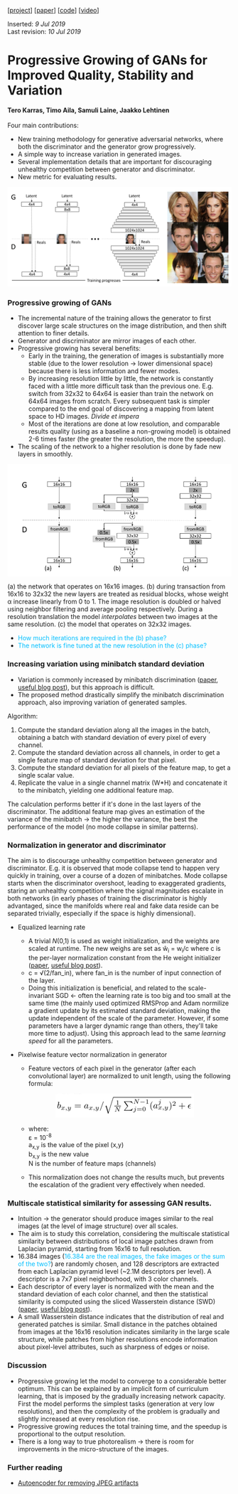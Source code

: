 [[project](https://research.nvidia.com/publication/2017-10_Progressive-Growing-of)] [[paper](https://arxiv.org/abs/1710.10196)] [[code](https://github.com/tkarras/progressive_growing_of_gans)] [[video](https://www.youtube.com/watch?v=G06dEcZ-QTg&feature=youtu.be)]

Inserted: _9 Jul 2019_<br>
Last revision: _10 Jul 2019_

# Progressive Growing of GANs for Improved Quality, Stability and Variation
**Tero Karras, Timo Aila, Samuli Laine, Jaakko Lehtinen**
<br>
<br>
Four main contributions:
- New training methodology for generative adversarial networks, where both the discriminator and the generator grow progressively.
- A simple way to increase variation in generated images.
- Several implementation details that are important for discouraging unhealthy competition between generator and discriminator.
- New metric for evaluating results.

<p align="center">
  <img src="img/Karras2018_overview.png">
</p>

### Progressive growing of GANs
- The incremental nature of the training allows the generator to first discover large scale structures on the image distribution, and then shift attention to finer details.
- Generator and discriminator are mirror images of each other.
- Progressive growing has several benefits:
  - Early in the training, the generation of images is substantially more stable (due to the lower resolution &rarr; lower dimensional space) because there is less information and fewer modes.
  - By increasing resolution little by little, the network is constantly faced with a little more difficult task than the previous one. E.g. switch from 32x32 to 64x64 is easier than train the network on 64x64 images from scratch. Every subsequent task is simpler compared to the end goal of discovering a mapping from latent space to HD images. _Divide et impera_
  - Most of the iterations are done at low resolution, and comparable results quality (using as a baseline a non-growing model) is obtained 2-6 times faster (the greater the resolution, the more the speedup).
- The scaling of the network to a higher resolution is done by fade new layers in smoothly.

<p align="center">
<img align="center" src="img/karras2018_model.png">
</p>

(a) the network that operates on 16x16 images. (b) during transaction from 16x16 to 32x32 the new layers are treated as residual blocks, whose weight &alpha; increase linearly from 0 to 1. The image resolution is doubled or halved using neighbor filtering and average pooling respectively. During a resolution translation the model _interpolates_ between two images at the same resolution. (c) the model that operates on 32x32 images.
  - <span style="color:deepskyblue">How much iterations are required in the (b) phase?</span>
  - <span style="color:deepskyblue">The network is fine tuned at the new resolution in the (c) phase?</span>

### Increasing variation using minibatch standard deviation
- Variation is commonly increased by minibatch discrimination ([paper](https://arxiv.org/abs/1606.03498), [useful blog post](https://www.inference.vc/understanding-minibatch-discrimination-in-gans/)), but this approach is difficult.
- The proposed method drastically simplify the minibatch discrimination approach, also improving variation of generated samples.

Algorithm:

1. Compute the standard deviation along all the images in the batch, obtaining a batch with standard deviation of every pixel of every channel.
2. Compute the standard deviation across all channels, in order to get a single feature map of standard deviation for that pixel.
3. Compute the standard deviation for all pixels of the feature map, to get a single scalar value.
4. Replicate the value in a single channel matrix (W*H) and concatenate it to the minibatch, yielding one additional feature map.

The calculation performs better if it's done in the last layers of the discriminator. The additional feature map gives an estimation of the variance of the minibatch &rarr; the  higher the variance, the best the performance of the model (no mode collapse in similar patterns).

### Normalization in generator and discriminator
The aim is to discourage unhealthy competition between generator and discriminator. E.g. it is observed that mode collapse tend to happen very quickly in training, over a course of a dozen of minibatches. Mode collapse starts when the discriminator overshoot, leading to exaggerated gradients, staring an unhealthy competition where the signal magnitudes escalate in both networks (in early phases of training the discriminator is highly advantaged, since the manifolds where real and fake data reside can be separated trivially, especially if the space is highly dimensional).

- Equalized learning rate
  - A trivial _N_(0,1) is used as weight initialization, and the weights are scaled at runtime. The new weighs are set as w&#770;<sub>i</sub> = w<sub>i</sub>/c where c is the per-layer normalization constant from the He weight initializer ([paper](https://arxiv.org/abs/1502.01852), [useful blog post](https://towardsdatascience.com/weight-initialization-techniques-in-neural-networks-26c649eb3b78)).
  - c = &radic;(2/fan_in), where fan_in is the number of input connection of the layer.
  - Doing this initialization is beneficial, and related to the scale-invariant SGD &larr; often the learning rate is too big and too small at the same time (the mainly used optimized RMSProp and Adam normilize a gradient update by its estimated standard deviation, making the update independent of the scale of the parameter. However, if some parameters have a larger dynamic range than others, they'll take more time to adjust). Using this approach lead to the same _learning speed_ for all the parameters.
- Pixelwise feature vector normalization in generator
  - Feature vectors of each pixel in the generator (after each convolutional layer) are normalized to unit length, using the following formula:
  <p align="center">
    <img src="img/karras2018_eq1.png">
  </p>

    - where:\
  &epsilon; = 10<sup>-8</sup><br>a<sub>x,y</sub> is the value of the pixel (x,y)\
  b<sub>x,y</sub> is the new value<br>N is the number of feature maps (channels)

  - This normalization does not change the results much, but prevents the escalation of the gradient very effectively when needed.

### Multiscale statistical similarity for assessing GAN results.
- Intuition &rarr; the generator should produce images similar to the real images (at the level of image structure) over all scales.
- The aim is to study this correlation, considering the multiscale statistical similarity between distributions of local image patches drawn from Laplacian pyramid, starting from 16x16 to full resolution.
- 16.384 images (<span style="color:deepskyblue">16.384 are the real images, the fake images or the sum of the two?</span>) are randomly chosen, and 128 descriptors are extracted from each Laplacian pyramid level (~2.1M descriptors per level). A descriptor is a 7x7 pixel neighborhood, with 3 color channels.
- Each descriptor of every layer is normalized with the mean and the standard deviation of each color channel, and then the statistical similarity is computed using the sliced Wasserstein distance (SWD) ([paper](https://link.springer.com/chapter/10.1007/978-3-642-24785-9_37), [useful blog post](http://www.numerical-tours.com/matlab/optimaltransp_4_matching_sliced/)).
- A small Wasserstein distance indicates that the distribution of real and generated patches is similar. Small distance in the patches obtained from images at the 16x16 resolution indicates similarity in the large scale structure, while patches from higher resolutions encode information about pixel-level attributes, such as sharpness of edges or noise.

### Discussion
- Progressive growing let the model to converge to a considerable better optimum. This can be explained by an implicit form of curriculum learning, that is imposed by the gradually increasing network capacity. First the model performs the simplest tasks (generation at very low resolutions), and then the complexity of the problem is gradually and slightly increased at every resolution rise.
- Progressive growing reduces the total training time, and the speedup is proportional to the output resolution.
- There is a long way to true photorealism &rarr; there is room for improvements in the micro-structure of the images.


### Further reading
- [Autoencoder for removing JPEG artifacts](https://arxiv.org/abs/1606.08921)
